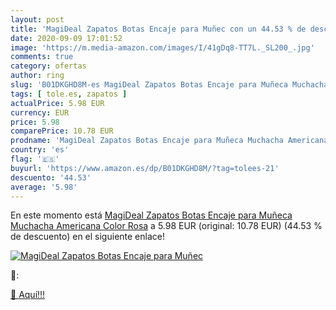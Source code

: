 ```yaml
---
layout: post
title: 'MagiDeal Zapatos Botas Encaje para Muñec con un 44.53 % de descuento'
date: 2020-09-09 17:01:52
image: 'https://m.media-amazon.com/images/I/41gDq8-TT7L._SL200_.jpg'
comments: true
category: ofertas
author: ring
slug: 'B01DKGHD8M-es MagiDeal Zapatos Botas Encaje para Muñeca Muchacha...'
tags: [ tole.es, zapatos ]
actualPrice: 5.98 EUR
currency: EUR
price: 5.98
comparePrice: 10.78 EUR
prodname: 'MagiDeal Zapatos Botas Encaje para Muñeca Muchacha Americana Color Rosa'
country: 'es'
flag: '🇪🇸'
buyurl: 'https://www.amazon.es/dp/B01DKGHD8M/?tag=tolees-21'
descuento: '44.53'
average: '5.98'
---
```


En este momento está [MagiDeal Zapatos Botas Encaje para Muñeca Muchacha Americana Color Rosa](https://www.amazon.es/dp/B01DKGHD8M/?tag=tolees-21) a 5.98 EUR (original: 10.78 EUR) (44.53 %  de descuento) en el siguiente enlace!

[![MagiDeal Zapatos Botas Encaje para Muñec](https://m.media-amazon.com/images/I/41gDq8-TT7L._SL200_.jpg)](https://www.amazon.es/dp/B01DKGHD8M/?tag=tolees-21)

🔎:


[🛒 Aquí!!!](https://www.amazon.es/dp/B01DKGHD8M/?tag=tolees-21)

